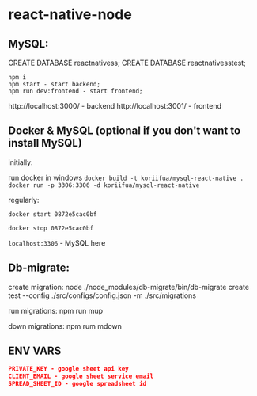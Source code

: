 # react-native-node

## MySQL:

CREATE DATABASE reactnativess;
CREATE DATABASE reactnativesstest;

```
npm i
npm start - start backend;
npm run dev:frontend - start frontend;
```

http://localhost:3000/ - backend
http://localhost:3001/ - frontend


Docker & MySQL (optional if you don't want to install MySQL)
-------------------------------------------------------
initially:

run docker in windows
`docker build -t koriifua/mysql-react-native .`
`docker run -p 3306:3306 -d koriifua/mysql-react-native`

regularly:

`docker start 0872e5cac0bf`

`docker stop 0872e5cac0bf`

`localhost:3306` - MySQL here



## Db-migrate:

create migration:
node ./node_modules/db-migrate/bin/db-migrate create test --config ./src/configs/config.json -m ./src/migrations

run migrations:
npm run mup

down migrations:
npm rum mdown

## ENV VARS

```json
PRIVATE_KEY - google sheet api key
CLIENT_EMAIL - google sheet service email
SPREAD_SHEET_ID - google spreadsheet id
```
